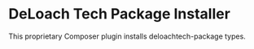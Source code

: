 DeLoach Tech Package Installer
==============================

This proprietary Composer plugin installs deloachtech-package types.
